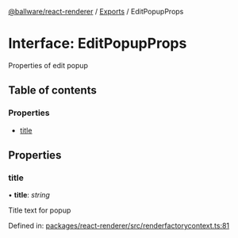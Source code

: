 [@ballware/react-renderer](../README.md) / [Exports](../modules.md) / EditPopupProps

# Interface: EditPopupProps

Properties of edit popup

## Table of contents

### Properties

- [title](editpopupprops.md#title)

## Properties

### title

• **title**: *string*

Title text for popup

Defined in: [packages/react-renderer/src/renderfactorycontext.ts:81](https://github.com/ballware/ballware-client/blob/5f55ce4/packages/react-renderer/src/renderfactorycontext.ts#L81)
